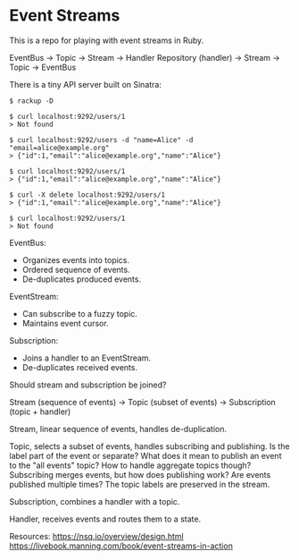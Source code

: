 # Event Streams

This is a repo for playing with event streams in Ruby.

EventBus -> Topic -> Stream -> Handler
Repository (handler) -> Stream -> Topic -> EventBus

There is a tiny API server built on Sinatra:
```
$ rackup -D

$ curl localhost:9292/users/1
> Not found

$ curl localhost:9292/users -d "name=Alice" -d "email=alice@example.org"
> {"id":1,"email":"alice@example.org","name":"Alice"}

$ curl localhost:9292/users/1
> {"id":1,"email":"alice@example.org","name":"Alice"}

$ curl -X delete localhost:9292/users/1
> {"id":1,"email":"alice@example.org","name":"Alice"}

$ curl localhost:9292/users/1
> Not found
```

EventBus:
  - Organizes events into topics.
  - Ordered sequence of events.
  - De-duplicates produced events.

EventStream:
  - Can subscribe to a fuzzy topic.
  - Maintains event cursor.

Subscription:
  - Joins a handler to an EventStream.
  - De-duplicates received events.

Should stream and subscription be joined?

Stream (sequence of events) -> Topic (subset of events) -> Subscription (topic + handler)

Stream, linear sequence of events, handles de-duplication.

Topic, selects a subset of events, handles subscribing and publishing.
Is the label part of the event or separate?
What does it mean to publish an event to the "all events" topic?
How to handle aggregate topics though? Subscribing merges events, but how does publishing work?
Are events published multiple times? The topic labels are preserved in the stream.

Subscription, combines a handler with a topic.

Handler, receives events and routes them to a state.

Resources:
https://nsq.io/overview/design.html
https://livebook.manning.com/book/event-streams-in-action
